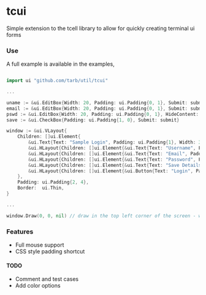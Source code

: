 # tcui

Simple extension to the tcell library to allow for quickly creating terminal ui forms

### Use
A full example is available in the examples,

```go

import ui "github.com/tarb/util/tcui"

...

uname := &ui.EditBox{Width: 20, Padding: ui.Padding{0, 1}, Submit: submit}
email := &ui.EditBox{Width: 20, Padding: ui.Padding{0, 1}, Submit: submit}
pswd := &ui.EditBox{Width: 20, Padding: ui.Padding{0, 1}, HideContent: true, Submit: submit}
save := &ui.CheckBox{Padding: ui.Padding{1, 0}, Submit: submit}

window := &ui.VLayout{ 		
    Children: []ui.Element{
        &ui.Text{Text: "Sample Login", Padding: ui.Padding{1}, Width: 30, Allign: ui.Center},
        &ui.HLayout{Children: []ui.Element{&ui.Text{Text: "Username", Padding: ui.Padding{1}, Width: 8}, uname}},
        &ui.HLayout{Children: []ui.Element{&ui.Text{Text: "Email", Padding: ui.Padding{1}, Width: 8, Allign: ui.Right}, email}},
        &ui.HLayout{Children: []ui.Element{&ui.Text{Text: "Password", Padding: ui.Padding{1}, Width: 8}, pswd}},
        &ui.HLayout{Children: []ui.Element{&ui.Text{Text: "Save Details?", Padding: ui.Padding{1}, Width: 22, Allign: ui.Right}, save}},
        &ui.HLayout{Children: []ui.Element{&ui.Button{Text: "Login", Padding: ui.Padding{0, 3}, Submit: submit}}, Padding: ui.Padding{2, 0, 0, 12}},
    },
    Padding: ui.Padding{2, 4},
    Border:  ui.Thin,
}

...

window.Draw(0, 0, nil) // draw in the top left corner of the screen - with no element in focus

```

### Features
* Full mouse support
* CSS style padding shortcut


#### TODO
* Comment and test cases
* Add color options